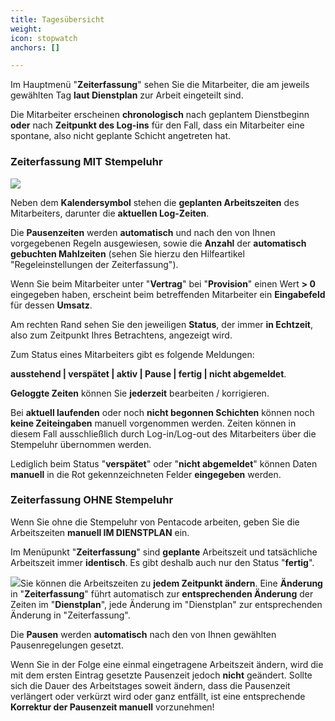 ```yaml
---
title: Tagesübersicht
weight: 
icon: stopwatch
anchors: []

---
```

Im Hauptmenü "**Zeiterfassung**" sehen Sie die Mitarbeiter, die am jeweils gewählten Tag **laut Dienstplan** zur Arbeit eingeteilt sind.

Die Mitarbeiter erscheinen **chronologisch** nach geplantem Dienstbeginn **oder** nach **Zeitpunkt des Log-ins** für den Fall, dass ein Mitarbeiter eine spontane, also nicht geplante Schicht angetreten hat.

### Zeiterfassung MIT Stempeluhr

![](https://d33v4339jhl8k0.cloudfront.net/docs/assets/5dd29b3f04286364bc91dcd3/images/5eac36a5042863474d19fcab/file-G9RIQoNbvk.png)

Neben dem **Kalendersymbol** stehen die **geplanten Arbeitszeiten** des Mitarbeiters, darunter die **aktuellen Log-Zeiten**.

Die **Pausenzeiten** werden **automatisch** und nach den von Ihnen vorgegebenen Regeln ausgewiesen, sowie die **Anzahl** der **automatisch gebuchten Mahlzeiten** (sehen Sie hierzu den Hilfeartikel "Regeleinstellungen der Zeiterfassung").

Wenn Sie beim Mitarbeiter unter "**Vertrag**" bei "**Provision**" einen Wert **> 0** eingegeben haben, erscheint beim betreffenden Mitarbeiter ein **Eingabefeld** für dessen **Umsatz**.

Am rechten Rand sehen Sie den jeweiligen **Status**, der immer **in Echtzeit**, also zum Zeitpunkt Ihres Betrachtens, angezeigt wird.

Zum Status eines Mitarbeiters gibt es folgende Meldungen: 

**ausstehend | verspätet | aktiv | Pause | fertig | nicht abgemeldet**.

**Geloggte Zeiten** können Sie **jederzeit** bearbeiten / korrigieren.

Bei **aktuell laufenden** oder noch **nicht begonnen Schichten** können noch  **keine Zeiteingaben** manuell vorgenommen werden. Zeiten können in diesem Fall ausschließlich durch Log-in/Log-out des Mitarbeiters über die Stempeluhr übernommen werden.

Lediglich beim Status "**verspätet**" oder "**nicht abgemeldet**" können Daten **manuell** in die Rot gekennzeichneten Felder **eingegeben** werden.

### Zeiterfassung OHNE Stempeluhr

Wenn Sie ohne die Stempeluhr von Pentacode arbeiten, geben Sie die Arbeitszeiten **manuell IM DIENSTPLAN** ein.

Im Menüpunkt "**Zeiterfassung**" sind **geplante** Arbeitszeit und tatsächliche Arbeitszeit immer **identisch**. Es gibt deshalb auch nur den Status "**fertig**".

![](https://d33v4339jhl8k0.cloudfront.net/docs/assets/5dd29b3f04286364bc91dcd3/images/5eac3ca3042863474d19fd1b/file-PRqAvxFJ7z.png)Sie können die Arbeitszeiten zu **jedem Zeitpunkt ändern**. Eine **Änderung** in "**Zeiterfassung**" führt automatisch zur **entsprechenden Änderung** der Zeiten im "**Dienstplan**", jede Änderung im "Dienstplan" zur entsprechenden Änderung in "Zeiterfassung".

Die **Pausen** werden **automatisch** nach den von Ihnen gewählten Pausenregelungen gesetzt.

Wenn Sie in der Folge eine einmal eingetragene Arbeitszeit ändern, wird die mit dem ersten Eintrag gesetzte Pausenzeit jedoch **nicht** geändert. Sollte sich die Dauer des Arbeitstages soweit ändern, dass die Pausenzeit verlängert oder verkürzt wird oder ganz entfällt, ist eine entsprechende **Korrektur der Pausenzeit manuell** vorzunehmen!